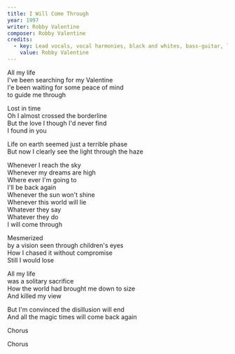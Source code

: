 ```yaml
---
title: I Will Come Through
year: 1997
writer: Robby Valentine
composer: Robby Valentine
credits:
  - key: Lead vocals, vocal harmonies, black and whites, bass-guitar, lead, harmonic, acoustic and rhythm guitars, vocoder, drum programming and other noises.
    value: Robby Valentine
---
```


<p>All my life<br />
I've been searching for my Valentine<br />
I'e been waiting for some peace of mind<br />
to guide me through</p>

<p>Lost in time<br />
Oh I almost crossed the borderline<br />
But the love I though I'd never find<br />
I found in you</p>

<p>Life on earth seemed just a terrible phase<br />
But now I clearly see the light through the haze</p>

<p>Whenever I reach the sky<br />
Whenever my dreams are high<br />
Where ever I'm going to<br />
I'll be back again<br />
Whenever the sun won't shine<br />
Whenever this world will lie<br />
Whatever they say<br />
Whatever they do<br />
I will come through</p>

<p>Mesmerized<br />
by a vision seen through children's eyes<br />
How I chased it without compromise<br />
Still I would lose</p>

<p>All my life<br />
was a solitary sacrifice<br />
How the world had brought me down to size<br />
And killed my view</p>

<p>But I'm convinced the disillusion will end<br />
And all the magic times will come back again</p>

<p>Chorus</p>

<p>Chorus</p>